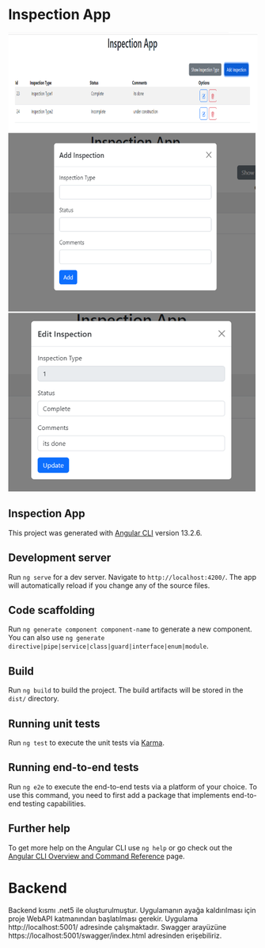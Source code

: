 # Inspection App
<img src="https://github.com/eamre/angular-inspection-app/blob/main/angular/src/assets/ph1.PNG" width="800" height="200" />
<img src="https://github.com/eamre/angular-inspection-app/blob/main/angular/src/assets/ph2.PNG" width="500" height="360" />
<img src="https://github.com/eamre/angular-inspection-app/blob/main/angular/src/assets/ph3.PNG" width="500" height="360" />

## Inspection App

This project was generated with [Angular CLI](https://github.com/angular/angular-cli) version 13.2.6.

## Development server

Run `ng serve` for a dev server. Navigate to `http://localhost:4200/`. The app will automatically reload if you change any of the source files.

## Code scaffolding

Run `ng generate component component-name` to generate a new component. You can also use `ng generate directive|pipe|service|class|guard|interface|enum|module`.

## Build

Run `ng build` to build the project. The build artifacts will be stored in the `dist/` directory.

## Running unit tests

Run `ng test` to execute the unit tests via [Karma](https://karma-runner.github.io).

## Running end-to-end tests

Run `ng e2e` to execute the end-to-end tests via a platform of your choice. To use this command, you need to first add a package that implements end-to-end testing capabilities.

## Further help
To get more help on the Angular CLI use `ng help` or go check out the [Angular CLI Overview and Command Reference](https://angular.io/cli) page.

# Backend

Backend kısmı .net5 ile oluşturulmuştur. Uygulamanın ayağa kaldırılması için proje WebAPI katmanından başlatılması gerekir. Uygulama http://localhost:5001/ adresinde çalışmaktadır. Swagger arayüzüne https://localhost:5001/swagger/index.html adresinden erişebiliriz.
